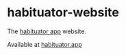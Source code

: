 # habituator-website
The [habituator app](https://apple.co/3PqueKO) website.

Available at [habituator.app](https://habituator.app)
